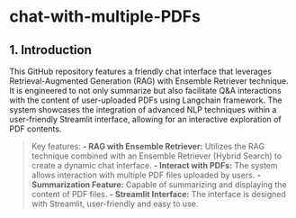 # chat-with-multiple-PDFs
## 1. Introduction
This GitHub repository features a friendly chat interface that leverages Retrieval-Augmented Generation (RAG) with Ensemble Retriever technique. It is engineered to not only summarize but also facilitate Q&A interactions with the content of user-uploaded PDFs using Langchain framework. The system showcases the integration of advanced NLP techniques within a user-friendly Streamlit interface, allowing for an interactive exploration of PDF contents.
> Key features:
**- RAG with Ensemble Retriever:** Utilizes the RAG technique combined with an Ensemble Retriever (Hybrid Search) to create a dynamic chat interface.
**- Interact with PDFs:** The system allows interaction with multiple PDF files uploaded by users.
**- Summarization Feature:** Capable of summarizing and displaying the content of PDF files.
**- Streamlit Interface:** The interface is designed with Streamlit, user-friendly and easy to use.

